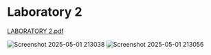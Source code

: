 # Laboratory 2
[LABORATORY 2.pdf](https://github.com/user-attachments/files/20000188/LABORATORY.2.pdf)

![Screenshot 2025-05-01 213038](https://github.com/user-attachments/assets/5063c7d7-a9bf-4c80-98e7-d5097cabb830)
![Screenshot 2025-05-01 213056](https://github.com/user-attachments/assets/8c5c14a9-5bc7-456b-b51c-6b86276e6133)
